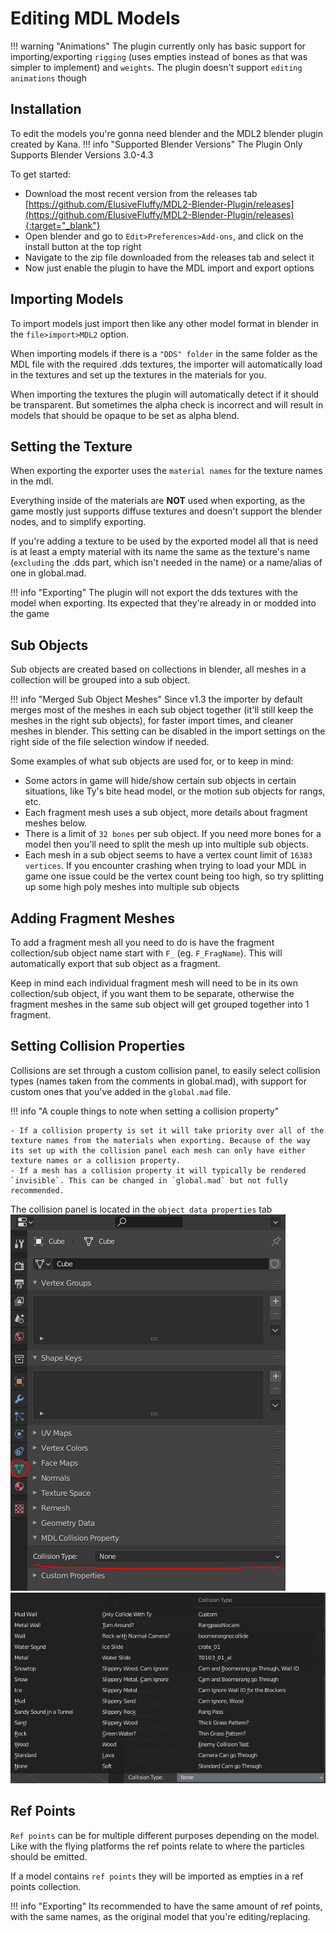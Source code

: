 # Editing MDL Models

!!! warning "Animations"
    The plugin currently only has basic support for importing/exporting `rigging` (uses empties instead of bones as that was simpler to implement) and `weights`. The plugin doesn't support `editing animations` though

## Installation
To edit the models you're gonna need blender and the MDL2 blender plugin created by Kana.
!!! info "Supported Blender Versions"
    The Plugin Only Supports Blender Versions 3.0-4.3

To get started:

- Download the most recent version from the releases tab [https://github.com/ElusiveFluffy/MDL2-Blender-Plugin/releases](https://github.com/ElusiveFluffy/MDL2-Blender-Plugin/releases){:target="_blank"}
- Open blender and go to `Edit>Preferences>Add-ons`, and click on the install button at the top right
- Navigate to the zip file downloaded from the releases tab and select it
- Now just enable the plugin to have the MDL import and export options

## Importing Models

To import models just import then like any other model format in blender in the `file>import>MDL2` option.

When importing models if there is a `"DDS" folder` in the same folder as the MDL file with the required .dds textures, the importer will automatically load in the textures and set up the textures in the materials for you.

When importing the textures the plugin will automatically detect if it should be transparent. But sometimes the alpha check is incorrect and will result in models that should be opaque to be set as alpha blend.

## Setting the Texture
When exporting the exporter uses the `material names` for the texture names in the mdl.

Everything inside of the materials are **NOT** used when exporting, as the game mostly just supports diffuse textures and doesn't support the blender nodes, and to simplify exporting. 

If you're adding a texture to be used by the exported model all that is need is at least a empty material with its name the same as the texture's name (`excluding` the .dds part, which isn't needed in the name) or a name/alias of one in global.mad. 

!!! info "Exporting"
    The plugin will not export the dds textures with the model when exporting. Its expected that they're already in or modded into the game

## Sub Objects
Sub objects are created based on collections in blender, all meshes in a collection will be grouped into a sub object.

!!! info "Merged Sub Object Meshes"
    Since v1.3 the importer by default merges most of the meshes in each sub object together (it'll still keep the meshes in the right sub objects), for faster import times, and cleaner meshes in blender. This setting can be disabled in the import settings on the right side of the file selection window if needed.

Some examples of what sub objects are used for, or to keep in mind:

- Some actors in game will hide/show certain sub objects in certain situations, like Ty's bite head model, or the motion sub objects for rangs, etc.
- Each fragment mesh uses a sub object, more details about fragment meshes below.
- There is a limit of `32 bones` per sub object. If you need more bones for a model then you'll need to split the mesh up into multiple sub objects.
- Each mesh in a sub object seems to have a vertex count limit of `16383 vertices`. If you encounter crashing when trying to load your MDL in game one issue could be the vertex count being too high, so try splitting up some high poly meshes into multiple sub objects

## Adding Fragment Meshes
To add a fragment mesh all you need to do is have the fragment collection/sub object name start with `F_` (eg. `F_FragName`). This will automatically export that sub object as a fragment.

Keep in mind each individual fragment mesh will need to be in its own collection/sub object, if you want them to be separate, otherwise the fragment meshes in the same sub object will get grouped together into 1 fragment.

## Setting Collision Properties
Collisions are set through a custom collision panel, to easily select collision types (names taken from the comments in global.mad), with support for custom ones that you've added in the `global.mad` file.

!!! info "A couple things to note when setting a collision property"

    - If a collision property is set it will take priority over all of the texture names from the materials when exporting. Because of the way its set up with the collision panel each mesh can only have either texture names or a collision property.
    - If a mesh has a collision property it will typically be rendered `invisible`. This can be changed in `global.mad` but not fully recommended.

The collision panel is located in the `object data properties` tab
![CollisionPanel](../assets/Images/MDL2/CollisionPanel.PNG) ![CollisionPanel](../assets/Images/MDL2/CollisionTypes.PNG)

## Ref Points

`Ref points` can be for multiple different purposes depending on the model. Like with the flying platforms the ref points relate to where the particles should be emitted.

If a model contains `ref points` they will be imported as empties in a ref points collection.

!!! info "Exporting"
    Its recommended to have the same amount of ref points, with the same names, as the original model that you're editing/replacing.